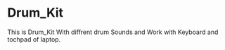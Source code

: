 # Drum_Kit
This is Drum_Kit With diffrent drum Sounds and Work with Keyboard and tochpad of laptop.

